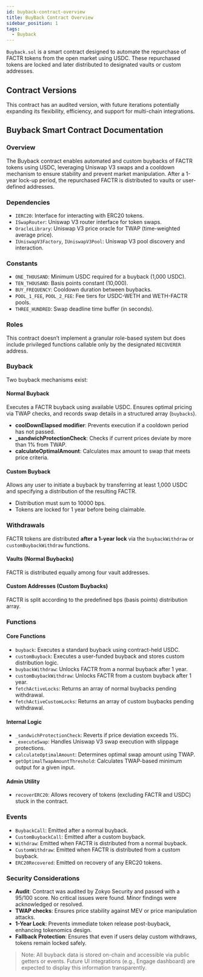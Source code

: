 ```yaml
---
id: buyback-contract-overview
title: BuyBack Contract Overview
sidebar_position: 1
tags:
  - Buyback
---
```


`Buyback.sol` is a smart contract designed to automate the repurchase of FACTR tokens from the open market using USDC. These repurchased tokens are locked and later distributed to designated vaults or custom addresses.

## Contract Versions

This contract has an audited version, with future iterations potentially expanding its flexibility, efficiency, and support for multi-chain integrations.

## Buyback Smart Contract Documentation

### Overview

The Buyback contract enables automated and custom buybacks of FACTR tokens using USDC, leveraging Uniswap V3 swaps and a cooldown mechanism to ensure stability and prevent market manipulation. After a 1-year lock-up period, the repurchased FACTR is distributed to vaults or user-defined addresses.

### Dependencies

- `IERC20`: Interface for interacting with ERC20 tokens.
- `ISwapRouter`: Uniswap V3 router interface for token swaps.
- `OracleLibrary`: Uniswap V3 price oracle for TWAP (time-weighted average price).
- `IUniswapV3Factory`, `IUniswapV3Pool`: Uniswap V3 pool discovery and interaction.

### Constants

- `ONE_THOUSAND`: Minimum USDC required for a buyback (1,000 USDC).
- `TEN_THOUSAND`: Basis points constant (10,000).
- `BUY_FREQUENCY`: Cooldown duration between buybacks.
- `POOL_1_FEE`, `POOL_2_FEE`: Fee tiers for USDC-WETH and WETH-FACTR pools.
- `THREE_HUNDRED`: Swap deadline time buffer (in seconds).

### Roles

This contract doesn’t implement a granular role-based system but does include privileged functions callable only by the designated `RECOVERER` address.

### Buyback

Two buyback mechanisms exist:

#### Normal Buyback

Executes a FACTR buyback using available USDC. Ensures optimal pricing via TWAP checks, and records swap details in a structured array (`buybacks`).

- **coolDownElapsed modifier**: Prevents execution if a cooldown period has not passed.
- **\_sandwichProtectionCheck**: Checks if current prices deviate by more than 1% from TWAP.
- **calculateOptimalAmount**: Calculates max amount to swap that meets price criteria.

#### Custom Buyback

Allows any user to initiate a buyback by transferring at least 1,000 USDC and specifying a distribution of the resulting FACTR.

- Distribution must sum to 10000 bps.
- Tokens are locked for 1 year before being claimable.

### Withdrawals

FACTR tokens are distributed **after a 1-year lock** via the `buybackWithdraw` or `customBuybackWithdraw` functions.

#### Vaults (Normal Buybacks)

FACTR is distributed equally among four vault addresses.

#### Custom Addresses (Custom Buybacks)

FACTR is split according to the predefined bps (basis points) distribution array.

### Functions

#### Core Functions

- `buyback`: Executes a standard buyback using contract-held USDC.
- `customBuyback`: Executes a user-funded buyback and stores custom distribution logic.
- `buybackWithdraw`: Unlocks FACTR from a normal buyback after 1 year.
- `customBuybackWithdraw`: Unlocks FACTR from a custom buyback after 1 year.
- `fetchActiveLocks`: Returns an array of normal buybacks pending withdrawal.
- `fetchActiveCustomLocks`: Returns an array of custom buybacks pending withdrawal.

#### Internal Logic

- `_sandwichProtectionCheck`: Reverts if price deviation exceeds 1%.
- `_executeSwap`: Handles Uniswap V3 swap execution with slippage protections.
- `calculateOptimalAmount`: Determines optimal swap amount using TWAP.
- `getOptimalTwapAmountThreshold`: Calculates TWAP-based minimum output for a given input.

#### Admin Utility

- `recoverERC20`: Allows recovery of tokens (excluding FACTR and USDC) stuck in the contract.

### Events

- `BuybackCall`: Emitted after a normal buyback.
- `CustomBuybackCall`: Emitted after a custom buyback.
- `Withdraw`: Emitted when FACTR is distributed from a normal buyback.
- `CustomWithdraw`: Emitted when FACTR is distributed from a custom buyback.
- `ERC20Recovered`: Emitted on recovery of any ERC20 tokens.

### Security Considerations

- **Audit**: Contract was audited by Zokyo Security and passed with a 95/100 score. No critical issues were found. Minor findings were acknowledged or resolved.
- **TWAP checks**: Ensures price stability against MEV or price manipulation attacks.
- **1-Year Lock**: Prevents immediate token release post-buyback, enhancing tokenomics design.
- **Fallback Protection**: Ensures that even if users delay custom withdraws, tokens remain locked safely.

> Note: All buyback data is stored on-chain and accessible via public getters or events. Future UI integrations (e.g., Engage dashboard) are expected to display this information transparently.
